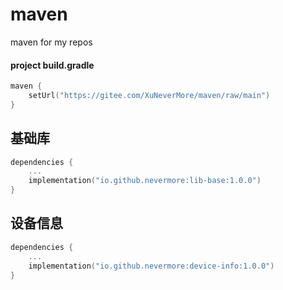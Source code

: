 # maven
maven for my repos

#### project build.gradle
```kotlin
maven {
    setUrl("https://gitee.com/XuNeverMore/maven/raw/main")
}
```


## 基础库
```kotlin
dependencies {
    ...
    implementation("io.github.nevermore:lib-base:1.0.0")
}
```

## 设备信息

```kotlin
dependencies {
    ...
    implementation("io.github.nevermore:device-info:1.0.0")
}
```